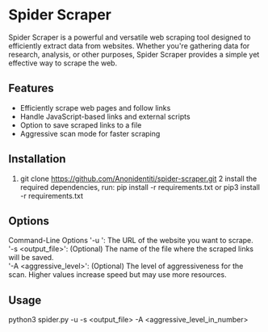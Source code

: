 # Spider Scraper

Spider Scraper is a powerful and versatile web scraping tool designed to efficiently extract data from websites. Whether you're gathering data for research, analysis, or other purposes, Spider Scraper provides a simple yet effective way to scrape the web.

## Features

- Efficiently scrape web pages and follow links
- Handle JavaScript-based links and external scripts
- Option to save scraped links to a file
- Aggressive scan mode for faster scraping

## Installation
1. git clone https://github.com/Anonidentiti/spider-scraper.git
2 install the required dependencies, run:
  pip install -r requirements.txt
  or
  pip3 install -r requirements.txt

## Options
Command-Line Options
'-u <url>': The URL of the website you want to scrape.<br>
'-s <output_file>': (Optional) The name of the file where the scraped links will be saved.<br>
'-A <aggressive_level>': (Optional) The level of aggressiveness for the scan. Higher values increase speed but may use more resources.<br>

## Usage
python3 spider.py -u <url> -s <output_file> -A <aggressive_level_in_number>



